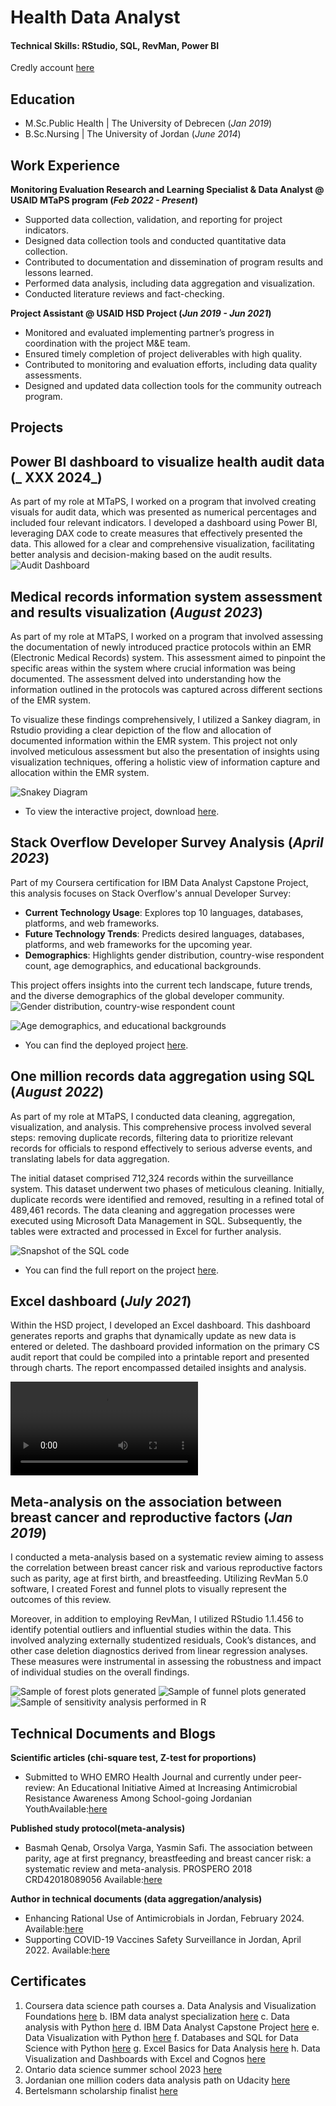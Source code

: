 # Health Data Analyst 

#### Technical Skills: RStudio, SQL, RevMan, Power BI 
Credly account [here](https://www.credly.com/users/basma-qenab)

## Education
- M.Sc.Public Health | The University of Debrecen (_Jan 2019_)
- B.Sc.Nursing | The University of Jordan (_June 2014_)

## Work Experience
**Monitoring Evaluation Research and Learning Specialist & Data Analyst @ USAID MTaPS program (_Feb 2022 - Present_)**
- Supported data collection, validation, and reporting for project indicators.
-	Designed data collection tools and conducted quantitative data collection.
-	Contributed to documentation and dissemination of program results and lessons learned.
-	Performed data analysis, including data aggregation and visualization.
-	Conducted literature reviews and fact-checking.

**Project Assistant @ USAID HSD Project (_Jun 2019 - Jun 2021_)**
- Monitored and evaluated implementing partner’s progress in coordination with the project M&E team.
-	Ensured timely completion of project deliverables with high quality.
-	Contributed to monitoring and evaluation efforts, including data quality assessments.
-	Designed and updated data collection tools for the community outreach program.

## Projects

## Power BI dashboard to visualize health audit data (_ XXX 2024_)   
As part of my role at MTaPS, I worked on a program that involved creating visuals for audit data, which was presented as numerical percentages and included four relevant indicators. I developed a dashboard using Power BI, leveraging DAX code to create measures that effectively presented the data. This allowed for a clear and comprehensive visualization, facilitating better analysis and decision-making based on the audit results.
![Audit Dashboard](https://basmaqenab.github.io/pic6.png)


## Medical records information system assessment and results visualization (_August 2023_)   

As part of my role at MTaPS, I worked on a program that involved assessing the documentation of newly introduced practice protocols within an EMR (Electronic Medical Records) system. This assessment aimed to pinpoint the specific areas within the system where crucial information was being documented.
The assessment delved into understanding how the information outlined in the protocols was captured across different sections of the EMR system. 

To visualize these findings comprehensively, I utilized a Sankey diagram, in Rstudio providing a clear depiction of the flow and allocation of documented information within the EMR system. This project not only involved meticulous assessment but also the presentation of insights using visualization techniques, offering a holistic view of information capture and allocation within the EMR system.

![Snakey Diagram](https://basmaqenab.github.io/snakey%20diag.png)

- To view the interactive project, download [here](https://drive.google.com/file/d/16UQxvIlJBfhHkap2v_E6LX0bZcYBcr4f/view?usp=drive_link).

## Stack Overflow Developer Survey Analysis (_April 2023_)

Part of my Coursera certification for IBM Data Analyst Capstone Project, this analysis focuses on Stack Overflow's annual Developer Survey:

- **Current Technology Usage**: Explores top 10 languages, databases, platforms, and web frameworks.
- **Future Technology Trends**: Predicts desired languages, databases, platforms, and web frameworks for the upcoming year.
- **Demographics**: Highlights gender distribution, country-wise respondent count, age demographics, and educational backgrounds.

This project offers insights into the current tech landscape, future trends, and the diverse demographics of the global developer community.
![Gender distribution, country-wise respondent count](https://basmaqenab.github.io/pic2.png) 

![Age demographics, and educational backgrounds](https://basmaqenab.github.io/pic1.png) 

- You can find the deployed project [here](https://dataplatform.cloud.ibm.com/dashboards/5499789d-f1a2-46b3-a70f-e18663429467/view/433edb7f30952dee5ef0bde407907907293f7154b6bbd15085d67b495e687597a86945c3c82a4c0cd2400136f7eb105f9c).

## One million records data aggregation using SQL (_August 2022_)   
As part of my role at MTaPS, I conducted data cleaning, aggregation, visualization, and analysis. This comprehensive process involved several steps: removing duplicate records, filtering data to prioritize relevant records for officials to respond effectively to serious adverse events, and translating labels for data aggregation.

The initial dataset comprised 712,324 records within the surveillance system. This dataset underwent two phases of meticulous cleaning. Initially, duplicate records were identified and removed, resulting in a refined total of 489,461 records. The data cleaning and aggregation processes were executed using Microsoft Data Management in SQL. Subsequently, the tables were extracted and processed in Excel for further analysis.

![Snapshot of the SQL code](https://basmaqenab.github.io/pic3.png) 
- You can find the full report on the project [here](https://pdf.usaid.gov/pdf_docs/PA00ZVRM.pdf ).

  
## Excel dashboard (_July 2021_)   
Within the HSD project, I developed an Excel dashboard. This dashboard generates reports and graphs that dynamically update as new data is entered or deleted. The dashboard provided information on the primary CS audit report that could be compiled into a printable report and presented through charts. The report encompassed detailed insights and analysis.

<video src="https://basmaqenab.github.io/R1.mp4" controls="controls" style="max-width: 730px;"> 
</video>

## Meta-analysis on the association between breast cancer and reproductive factors (_Jan 2019_)   

I conducted a meta-analysis based on a systematic review aiming to assess the correlation between breast cancer risk and various reproductive factors such as parity, age at first birth, and breastfeeding. Utilizing RevMan 5.0 software, I created Forest and funnel plots to visually represent the outcomes of this review.

Moreover, in addition to employing RevMan, I utilized RStudio 1.1.456 to identify potential outliers and influential studies within the data. This involved analyzing externally studentized residuals, Cook’s distances, and other case deletion diagnostics derived from linear regression analyses. These measures were instrumental in assessing the robustness and impact of individual studies on the overall findings.

![Sample of forest plots generated](https://basmaqenab.github.io/pic4.png) 
![Sample of funnel plots generated](https://basmaqenab.github.io/pic5.png) 
![Sample of sensitivity analysis performed in R](https://basmaqenab.github.io/p66.png) 

## Technical Documents and Blogs
**Scientific articles (chi-square test, Z-test for proportions)**
- Submitted to WHO EMRO Health Journal and currently under peer-review: An Educational Initiative Aimed at Increasing Antimicrobial Resistance Awareness Among School-going Jordanian YouthAvailable:[here](https://drive.google.com/file/d/1OR_2q8Wu4Zi4oKH2iv_zPRuupK5wmHXY/view?usp=sharing)
  
**Published study protocol(meta-analysis)**
- Basmah Qenab, Orsolya Varga, Yasmin Safi. The association between parity, age at first pregnancy, breastfeeding and breast cancer risk: a systematic review and meta-analysis. PROSPERO 2018 CRD42018089056 Available:[here](https://www.crd.york.ac.uk/prospero/display_record.php?ID=CRD42018089056)

**Author in technical documents (data aggregation/analysis)**
- Enhancing Rational Use of Antimicrobials in Jordan, February 2024. Available:[here](https://www.mtapsprogram.org/wp-content/uploads/2024/05/MTaPS-Jordan-Technical-Brief-Rational-Use-of-Antimicrobials-February-2024.pdf)
- Supporting COVID-19 Vaccines Safety Surveillance in Jordan, April 2022. Available:[here](https://pdf.usaid.gov/pdf_docs/PA00ZVRM.pdf)


## Certificates
1.	Coursera data science path courses
  a.	Data Analysis and Visualization Foundations [here](https://coursera.org/share/5611f037387171c82cdd35a7bac4400b)
  b.	IBM data analyst specialization [here](https://coursera.org/share/f522f638ab0d405de3feb7bcb2fb8825)
  c.	Data analysis with Python [here](https://coursera.org/share/87775cc2122a84f694adbb5b39fede96)
  d.	IBM Data Analyst Capstone Project [here](https://coursera.org/share/adf54694eb2353824ef9e26713e18221)
  e.	Data Visualization with Python [here](https://coursera.org/share/c6fc8b623bccc94b47b3560a0c14b9c6)
  f.	Databases and SQL for Data Science with Python [here](https://coursera.org/share/0db44743407d365066b83331e8683e99)
  g.	Excel Basics for Data Analysis [here](https://coursera.org/share/657ec7b0986dad1b8e894a82d2b5fc95)
  h.	Data Visualization and Dashboards with Excel and Cognos [here](https://coursera.org/share/6a170e4e5f4f364cbba07e50dec2e81e)
2.	Ontario data science summer school 2023 [here](https://drive.google.com/drive/folders/1SdPMqRCJ8S9j0Wqye9S5lQMdcXmUjmsB?usp=sharing)
3.	Jordanian one million coders data analysis path on Udacity [here](https://drive.google.com/file/d/1eMBGzybZWThuYCkH-vc5sFsvHVeNnewy/view?usp=sharing)
4.	Bertelsmann scholarship finalist [here](https://udacity-email.s3.us-west-2.amazonaws.com/Bertelsmann_Scholarship_Creative/Bertelsmann_Challenge_Finalist_Badge.png?bsft_aaid=8d7e276e-4a10-41b2-8868-423fe96dd6b2&bsft_eid=902e8bb5-9838-953b-5e09-40ac86843a81&utm_campaign=sch_600_2022-02-19_ndxxx_bertelsmann_year3_phase1_100-badge&utm_source=blueshift&utm_medium=email&utm_content=sch_600_2022-02-19_ndxxx_bertelsmann_year3_phase1_100-badge&bsft_clkid=d0c9d8e4-1738-4cd3-9043-fa5d7c2b0ccc&bsft_uid=e312400a-98f2-4043-8f55-1da9dee8be12&bsft_mid=47b76bd4-4af5-42cb-ab90-64b6c5d97165&bsft_txnid=d2e7b26b-0fea-474c-80a3-428fde862666&bsft_mime_type=html&bsft_ek=2022-02-23T17%3A02%3A45Z&bsft_lx=4&bsft_tv=11)

